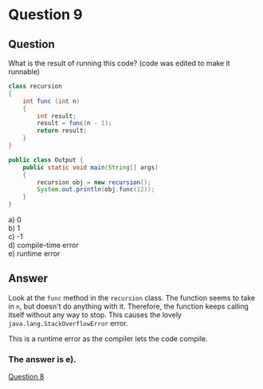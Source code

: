 # Question 9
## Question
What is the result of running this code?
(code was edited to make it runnable)
```java
class recursion
{
	int func (int n)
	{
		int result;
		result = func(n - 1);
		return result;
	}
}

public class Output {
	public static void main(String[] args)
	{
		recursion obj = new recursion();
		System.out.println(obj.func(12));
	}
}
```
a) 0  
b) 1  
c) -1  
d) compile-time error  
e) runtime error
## Answer
Look at the `func` method in the `recursion` class. The function seems to take in `n`, but doesn't do anything with it. Therefore, the function keeps calling itself without any way to stop. This causes the lovely `java.lang.StackOverflowError` error.

This is a runtime error as the compiler lets the code compile.

### **The answer is e).**
[Question 8](https://thunderredstar.me/Test-2-Review/explanations/the_part_with_multiple_guesses/1-9/8)